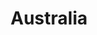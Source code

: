 ---
stars: 5
country: Australia
title: Australia
description: Great app, assists me to keep in sync with the cycle of life.
---